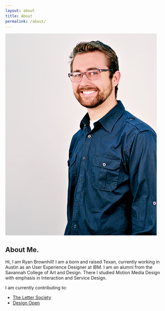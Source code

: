 ```yaml
---
layout: about
title: About
permalink: /about/
---
```


![headshot](/images/headshot.jpg)

## About Me.

Hi, I am Ryan Brownhill! I am a born and raised Texan, currently working in Austin as an User Experience Designer at IBM. I am an alumni from the Savannah College of Art and Design. There I studied Motion Media Design with emphasis in Interaction and Service Design. 

I am currently contributing to:

* [The Letter Society](http://lettersociety.com/)
* [Design Open](http://designopen.org/)